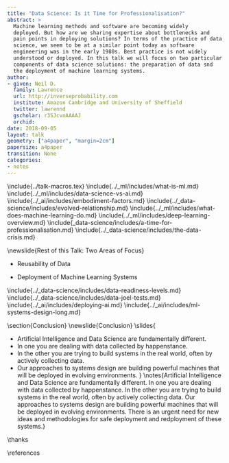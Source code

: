 ```yaml
---
title: "Data Science: Is it Time for Professionalisation?"
abstract: >
  Machine learning methods and software are becoming widely
  deployed. But how are we sharing expertise about bottlenecks and
  pain points in deploying solutions? In terms of the practice of data
  science, we seem to be at a similar point today as software
  engineering was in the early 1980s. Best practice is not widely
  understood or deployed. In this talk we will focus on two particular
  components of data science solutions: the preparation of data snd
  the deployment of machine learning systems. 
author:
- given: Neil D.
  family: Lawrence
  url: http://inverseprobability.com
  institute: Amazon Cambridge and University of Sheffield
  twitter: lawrennd
  gscholar: r3SJcvoAAAAJ
  orchid: 
date: 2018-09-05
layout: talk
geometry: ["a4paper", "margin=2cm"]
papersize: a4paper
transition: None
categories:
- notes
---
```


\include{../talk-macros.tex}
\include{../_ml/includes/what-is-ml.md}
\include{../_ml/includes/data-science-vs-ai.md}
\include{../_ai/includes/embodiment-factors.md}
\include{../_data-science/includes/evolved-relationship.md}
\include{../_ml/includes/what-does-machine-learning-do.md}
\include{../_ml/includes/deep-learning-overview.md}
\include{_data-science/includes/a-time-for-professionalisation.md}
\include{../_data-science/includes/the-data-crisis.md}

\newslide{Rest of this Talk: Two Areas of Focus}

* Reusability of Data

* Deployment of Machine Learning Systems

\include{../_data-science/includes/data-readiness-levels.md}
\include{../_data-science/includes/data-joel-tests.md}
\include{../_ai/includes/deploying-ai.md}
\include{../_ai/includes/ml-systems-design-long.md}

\section{Conclusion}
\newslide{Conclusion}
\slides{
* Artificial Intelligence and Data Science are fundamentally different.
* In one you are dealing with data collected by happenstance.
* In the other you are trying to build systems in the real world, often by actively collecting data.
* Our approaches to systems design are building powerful machines that
will be deployed in evolving environments.
}
\notes{Artificial Intelligence and Data Science are fundamentally different. In one you are dealing with data collected by happenstance. In the other you are trying to build systems in the real world, often by actively collecting data. Our approaches to systems design are building powerful machines that
will be deployed in evolving environments. There is an urgent need for new ideas and methodologies for safe deployment and redployment of these systems.}

\thanks

\references
